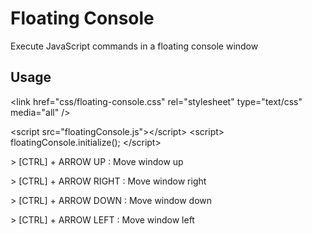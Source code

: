 # Floating Console
Execute JavaScript commands in a floating console window

## Usage

&lt;link href="css/floating-console.css" rel="stylesheet" type="text/css" media="all" /&gt;

&lt;script src="floatingConsole.js"&gt;&lt;/script&gt;
&lt;script&gt;
  floatingConsole.initialize();
&lt;/script&gt;


&gt; [CTRL] + ARROW UP    : Move window up

&gt; [CTRL] + ARROW RIGHT : Move window right

&gt; [CTRL] + ARROW DOWN  : Move window down

&gt; [CTRL] + ARROW LEFT  : Move window left
